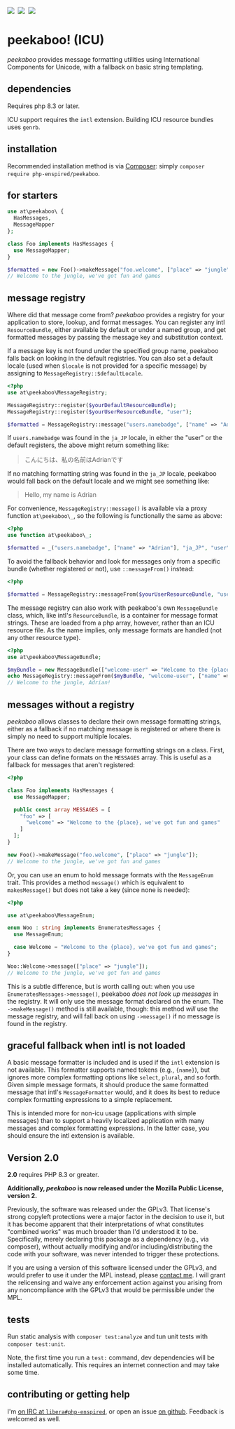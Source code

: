 ![](https://img.shields.io/github/release/php-enspired/peekaboo.svg)  ![](https://img.shields.io/badge/PHP-8.3-blue.svg?colorB=8892BF)  ![](https://img.shields.io/badge/license-GPL_3.0_only-blue.svg)

peekaboo! (ICU)
===============

_peekaboo_ provides message formatting utilities using International Components for Unicode, with a fallback on basic string templating.

dependencies
------------

Requires php 8.3 or later.

ICU support requires the `intl` extension.
Building ICU resource bundles uses `genrb`.

installation
------------

Recommended installation method is via [Composer](https://getcomposer.org/): simply `composer require php-enspired/peekaboo`.

for starters
------------

```php
use at\peekaboo\ {
  HasMessages,
  MessageMapper
};

class Foo implements HasMessages {
  use MessageMapper;
}

$formatted = new Foo()->makeMessage("foo.welcome", ["place" => "jungle"]);
// Welcome to the jungle, we've got fun and games
```

message registry
----------------

Where did that message come from? _peekaboo_ provides a registry for your application to store, lookup, and format messages. You can register any intl `ResourceBundle`, either available by default or under a named group, and get formatted messages by passing the message key and substitution context.

If a message key is not found under the specified group name, peekaboo falls back on looking in the default registries. You can also set a default locale (used when `$locale` is not provided for a specific message) by assigning to `MessageRegistry::$defaultLocale`.

```php
<?php
use at\peekaboo\MessageRegistry;

MessageRegistry::register($yourDefaultResourceBundle);
MessageRegistry::register($yourUserResourceBundle, "user");

$formatted = MessageRegistry::message("users.namebadge", ["name" => "Adrian"], "ja_JP", "user");
```
If `users.namebadge` was found in the `ja_JP` locale, in either the "user" or the default registers, the above might return something like:
> こんにちは、私の名前はAdrianです

If no matching formatting string was found in the `ja_JP` locale, peekaboo would fall back on the default locale and we might see something like:
> Hello, my name is Adrian

For convenience, `MessageRegistry::message()` is available via a proxy function `at\peekaboo\_`, so the following is functionally the same as above:
```php
<?php
use function at\peekaboo\_;

$formatted = _("users.namebadge", ["name" => "Adrian"], "ja_JP", "user");
```

To avoid the fallback behavior and look for messages only from a specific bundle (whether registered or not), use `::messageFrom()` instead:
```php
<?php

$formatted = MessageRegistry::messageFrom($yourUserResourceBundle, "users.namebadge", ["name" => "Adrian"], "ja_JP");
```

The message registry can also work with peekaboo's own `MessageBundle` class, which, like intl's `ResourceBundle`, is a container for message format strings. These are loaded from a php array, however, rather than an ICU resource file. As the name implies, only message formats are handled (not any other resource type).

```php
<?php
use at\peekaboo\MessageBundle;

$myBundle = new MessageBundle(["welcome-user" => "Welcome to the {place}, {name}!"]);
echo MessageRegistry::messageFrom($myBundle, "welcome-user", ["name" => "Adrian", "place" => "jungle"]);
// Welcome to the jungle, Adrian!
```

messages without a registry
---------------------------

_peekaboo_ allows classes to declare their own message formatting strings, either as a fallback if no matching message is registered or where there is simply no need to support multiple locales.

There are two ways to declare message formatting strings on a class. First, your class can define formats on the `MESSAGES` array. This is useful as a fallback for messages that aren't registered:

```php
<?php

class Foo implements HasMessages {
  use MessageMapper;

  public const array MESSAGES = [
    "foo" => [
      "welcome" => "Welcome to the {place}, we've got fun and games"
    ]
  ];
}

new Foo()->makeMessage("foo.welcome", ["place" => "jungle"]);
// Welcome to the jungle, we've got fun and games
```

Or, you can use an enum to hold message formats with the `MessageEnum` trait. This provides a method `message()` which is equivalent to `makesMessage()` but does not take a key (since none is needed):
```php
<?php

use at\peekaboo\MessageEnum;

enum Woo : string implements EnumeratesMessages {
  use MessageEnum;

  case Welcome = "Welcome to the {place}, we've got fun and games";
}

Woo::Welcome->message(["place" => "jungle"]);
// Welcome to the jungle, we've got fun and games
```
This is a subtle difference, but is worth calling out: when you use `EnumeratesMessages->message()`, peekaboo _does not look up messages_ in the registry. It will only use the message format declared on the enum. The `->makeMessage()` method is still available, though: this method _will_ use the message registry, and will fall back on using `->message()` if no message is found in the registry.

graceful fallback when intl is not loaded
-----------------------------------------

A basic message formatter is included and is used if the `intl` extension is not available. This formatter supports named tokens (e.g., `{name}`), but ignores more complex formatting options like `select`, `plural`, and so forth. Given simple message formats, it should produce the same formatted message that intl's `MessageFormatter` would, and it does its best to reduce complex formatting expressions to a simple replacement.

This is intended more for non-icu usage (applications with simple messages) than to support a heavily localized application with many messages and complex formatting expressions. In the latter case, you should ensure the intl extension is available.


Version 2.0
-----------

**2.0** requires PHP 8.3 or greater.

**Additionally, _peekaboo_ is now released under the Mozilla Public License, version 2.**

Previously, the software was released under the GPLv3. That license's strong copyleft protections were a major factor in the decision to use it, but it has become apparent that their interpretations of what constitutes "combined works" was much broader than I'd understood it to be. Specifically, merely declaring this package as a dependency (e.g., via composer), without actually modifying and/or including/distributing the code with your software, was never intended to trigger these protections.

If you are using a version of this software licensed under the GPLv3, and would prefer to use it under the MPL instead, please [contact me](relicense@enspi.red). I will grant the relicensing and waive any enforcement action against you arising from any noncompliance with the GPLv3 that would be permissible under the MPL.

tests
-----

Run static analysis with `composer test:analyze` and tun unit tests with `composer test:unit`.

Note, the first time you run a `test:` command, dev dependencies will be installed automatically. This requires an internet connection and may take some time.

contributing or getting help
----------------------------

I'm [on IRC at `libera#php-enspired`](https://web.libera.chat/#php-enspired), or open an issue [on github](https://github.com/php-enspired/peekaboo/issues).  Feedback is welcomed as well.
